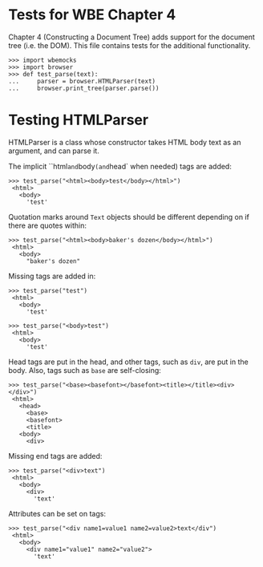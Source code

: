 Tests for WBE Chapter 4
=======================

Chapter 4 (Constructing a Document Tree) adds support for the document tree
(i.e. the DOM).  This file contains tests for the additional functionality.

    >>> import wbemocks
    >>> import browser
    >>> def test_parse(text):
    ...     parser = browser.HTMLParser(text)
    ...     browser.print_tree(parser.parse())


Testing HTMLParser
==================

HTMLParser is a class whose constructor takes HTML body text as an argument, and
can parse it.

The implicit ``html` and `body` (and `head` when needed) tags are added:

	>>> test_parse("<html><body>test</body></html>")
	 <html>
	   <body>
	     'test'

Quotation marks around `Text` objects should be different depending on if
there are quotes within:

	>>> test_parse("<html><body>baker's dozen</body></html>")
	 <html>
	   <body>
	     "baker's dozen"

Missing tags are added in:

	>>> test_parse("test")
	 <html>
	   <body>
	     'test'

	>>> test_parse("<body>test")
	 <html>
	   <body>
	     'test'

Head tags are put in the head, and other tags, such as `div`, are put
in the body. Also, tags such as `base` are self-closing:

	>>> test_parse("<base><basefont></basefont><title></title><div></div>")
	 <html>
	   <head>
	     <base>
	     <basefont>
	     <title>
 	   <body>
 	     <div>

Missing end tags are added:

	>>> test_parse("<div>text")
	 <html>
	   <body>
	     <div>
	       'text'

Attributes can be set on tags:

	>>> test_parse("<div name1=value1 name2=value2>text</div")
	 <html>
	   <body>
	     <div name1="value1" name2="value2">
	       'text'

